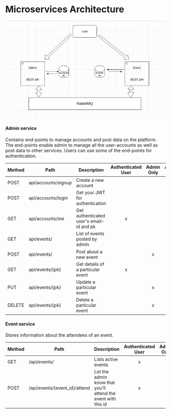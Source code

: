# Microservices Architecture

![](https://github.com/satyap54/Microservices-Architecture/blob/main/Microservices/Architecture-diagram.png)

#### Admin service
Contains end-points to manage accounts and post data on the platform. The end-points enable admin to manage all the user-accounts as well as post data to other services. Users can use some of the end-points for authentication.

Method	| Path	| Description	| Authenticated	User | Admin Only | Allow Any
------------- | ------------------------- | ------------- |:-------------:|:----------------:|:----------------:|
POST	| api/accounts/signup	| Create a new account	|  | | x
POST	| api/accounts/login	| Get your JWT for authentication	|  | | x
GET	| api/accounts/me	| Get authenticated user's email-id and pk	|  x  | 	 | 
GET	| api/events/	| List of events posted by admin	|  |  |
POST	| api/events/	| Post about a new event	|  | x |
GET	| api/events/{pk}	| Get details of a particular event	|  x |  |
PUT	| api/events/{pk}	| Update a particular event	|  | x |
DELETE	| api/events/{pk}	| Delete a particular event	|   | x |

#### Event service
Stores information about the attendees of an event.

Method	| Path	| Description	| Authenticated	User | Admin Only | Allow Any
------------- | ------------------------- | ------------- |:-------------:|:----------------:|:----------------:|
GET	| /api/events/	| Lists active events	| x | | 
POST| /api/events/{event_id}/attend	| Let the admin know that you'll attend the event with this id	| x | | 
